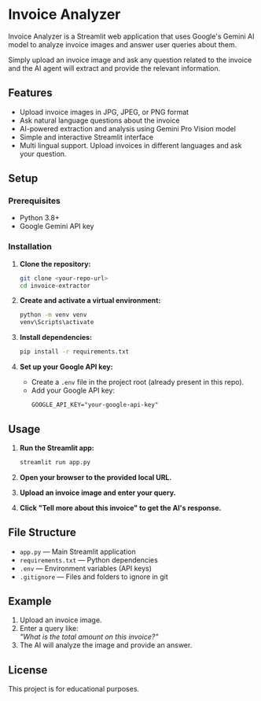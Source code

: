 # Invoice Analyzer

Invoice Analyzer is a Streamlit web application that uses Google's Gemini AI model to analyze invoice images and answer user queries about them. 

Simply upload an invoice image and ask any question related to the invoice and the AI agent will extract and provide the relevant information.

## Features

- Upload invoice images in JPG, JPEG, or PNG format
- Ask natural language questions about the invoice
- AI-powered extraction and analysis using Gemini Pro Vision model
- Simple and interactive Streamlit interface
- Multi lingual support. Upload invoices in different languages and ask your question.

## Setup

### Prerequisites

- Python 3.8+
- Google Gemini API key

### Installation

1. **Clone the repository:**

   ```sh
   git clone <your-repo-url>
   cd invoice-extractor
   ```

2. **Create and activate a virtual environment:**

   ```sh
   python -m venv venv
   venv\Scripts\activate
   ```

3. **Install dependencies:**

   ```sh
   pip install -r requirements.txt
   ```

4. **Set up your Google API key:**

   - Create a `.env` file in the project root (already present in this repo).
   - Add your Google API key:
     ```
     GOOGLE_API_KEY="your-google-api-key"
     ```

## Usage

1. **Run the Streamlit app:**

   ```sh
   streamlit run app.py
   ```

2. **Open your browser to the provided local URL.**

3. **Upload an invoice image and enter your query.**

4. **Click "Tell more about this invoice" to get the AI's response.**

## File Structure

- `app.py` — Main Streamlit application
- `requirements.txt` — Python dependencies
- `.env` — Environment variables (API keys)
- `.gitignore` — Files and folders to ignore in git

## Example

1. Upload an invoice image.
2. Enter a query like:  
   *"What is the total amount on this invoice?"*
3. The AI will analyze the image and provide an answer.

## License

This project is for educational purposes.
